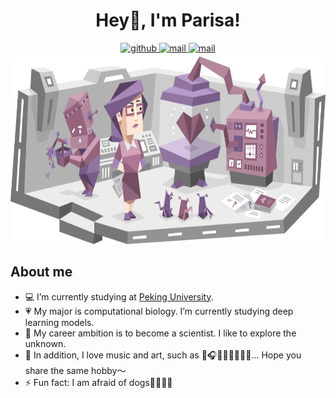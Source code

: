 <!--
**PeiwenJi/PeiwenJi** is a ✨ _special_ ✨ repository because its `README.md` (this file) appears on your GitHub profile.

Here are some ideas to get you started:

- 🔭 I’m currently working on ...
- 🌱 I’m currently learning ...
- 👯 I’m looking to collaborate on ...
- 🤔 I’m looking for help with ...
- 💬 Ask me about ...
- 📫 How to reach me: ...
- 😄 Pronouns: ...
- ⚡ Fun fact: ...
-->

<h1 align="center">
  Hey👋, I'm Parisa!
</h1>

<div align="center">
  <a href="https://github.com/PeiwenJi" target="_blank">
    <img src=https://img.shields.io/badge/-Github-080808?&style=for-the-badge&logo=github&logoColor=white alt=github style="margin-bottom: 5px;" />
  </a> 
  <a href="https://peiwenji.github.io" target="_blank">
    <img src=https://img.shields.io/badge/-Blog-eb5143?style=for-the-badge&logoColor=white alt=mail style="margin-bottom: 5px;" />
  </a>
  <a href="mailto:jipw@mail.cbi.pku.edu.cn" target="_blank">
    <img src=https://img.shields.io/badge/-Email-4abec9?style=for-the-badge&logo=Gmail&logoColor=white alt=mail style="margin-bottom: 5px;" />
  </a>
</div> 

<div align="center">
  <img src="https://github.com/PeiwenJi/PeiwenJi/blob/main/2.png" height="300">
</div>

## About me
- 💻 I’m currently studying at [Peking University](https://www.pku.edu.cn/).  
- 💗 My major is computational biology. I’m currently studying deep learning models.  
- 🤩 My career ambition is to become a scientist. I like to explore the unknown.
- 🎼 In addition, I love music and art, such as 🎻🎧🏸🏊‍♀️💃🥊🎨... Hope you share the same hobby～
- ⚡ Fun fact: I am afraid of dogs🤨😣😰🤫   

